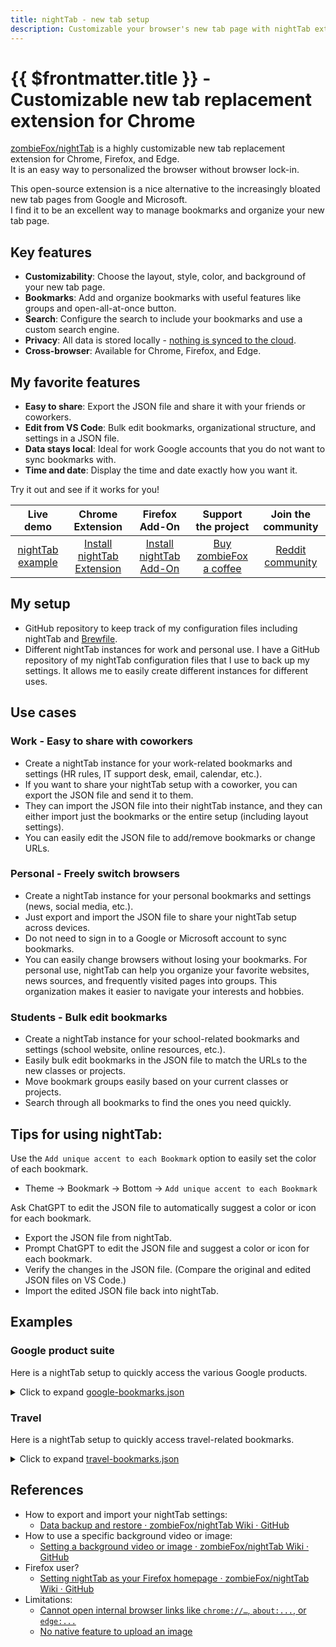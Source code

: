 ```yaml
---
title: nightTab - new tab setup
description: Customizable your browser's new tab page with nightTab extension.
---
```



# {{ $frontmatter.title }} - Customizable new tab replacement extension for Chrome

[zombieFox/nightTab](https://github.com/zombieFox/nightTab) is a highly customizable new tab replacement extension for Chrome, Firefox, and Edge.  
It is an easy way to personalized the browser without browser lock-in.

This open-source extension is a nice alternative to the increasingly bloated new tab pages from Google and Microsoft.  
I find it to be an excellent way to manage bookmarks and organize your new tab page.


## Key features

* **Customizability**: Choose the layout, style, color, and background of your new tab page.
* **Bookmarks**: Add and organize bookmarks with useful features like groups and open-all-at-once button.
* **Search**: Configure the search to include your bookmarks and use a custom search engine.
* **Privacy**: All data is stored locally - [nothing is synced to the cloud](https://github.com/zombieFox/nightTab/wiki/Respecting-your-privacy).
* **Cross-browser**: Available for Chrome, Firefox, and Edge.


## My favorite features

* **Easy to share**: Export the JSON file and share it with your friends or coworkers.
* **Edit from VS Code**: Bulk edit bookmarks, organizational structure, and settings in a JSON file.
* **Data stays local**: Ideal for work Google accounts that you do not want to sync bookmarks with.
* **Time and date**: Display the time and date exactly how you want it.

Try it out and see if it works for you!

|                         Live demo                         |                                                 Chrome Extension                                                  |                                   Firefox Add-On                                    |                        Support the project                        |                   Join the community                   |
| :-------------------------------------------------------: | :---------------------------------------------------------------------------------------------------------------: | :---------------------------------------------------------------------------------: | :---------------------------------------------------------------: | :----------------------------------------------------: |
| [nightTab example](https://zombiefox.github.io/nightTab/) | [Install nightTab Extension](https://chrome.google.com/webstore/detail/nighttab/hdpcadigjkbcpnlcpbcohpafiaefanki) | [Install nightTab Add-On](https://addons.mozilla.org/en-GB/firefox/addon/nighttab/) | [Buy zombieFox a coffee](https://www.buymeacoffee.com/zombieFox/) | [Reddit community](https://www.reddit.com/r/nighttab/) |


## My setup

* GitHub repository to keep track of my configuration files including nightTab and [Brewfile](https://homebrew-file.readthedocs.io/en/latest/usage.html#brewfile).
* Different nightTab instances for work and personal use.
I have a GitHub repository of my nightTab configuration files that I use to back up my settings. It allows me to easily create different instances for different uses.


## Use cases


### Work - Easy to share with coworkers

* Create a nightTab instance for your work-related bookmarks and settings (HR rules, IT support desk, email, calendar, etc.).
* If you want to share your nightTab setup with a coworker, you can export the JSON file and send it to them.
* They can import the JSON file into their nightTab instance, and they can either import just the bookmarks or the entire setup (including layout settings).
* You can easily edit the JSON file to add/remove bookmarks or change URLs.


### Personal - Freely switch browsers

* Create a nightTab instance for your personal bookmarks and settings (news, social media, etc.).
* Just export and import the JSON file to share your nightTab setup across devices.
* Do not need to sign in to a Google or Microsoft account to sync bookmarks.
* You can easily change browsers without losing your bookmarks.
For personal use, nightTab can help you organize your favorite websites, news sources, and frequently visited pages into groups. This organization makes it easier to navigate your interests and hobbies.


### Students - Bulk edit bookmarks

* Create a nightTab instance for your school-related bookmarks and settings (school website, online resources, etc.).
* Easily bulk edit bookmarks in the JSON file to match the URLs to the new classes or projects.
* Move bookmark groups easily based on your current classes or projects.
* Search through all bookmarks to find the ones you need quickly.


## Tips for using nightTab:

Use the `Add unique accent to each Bookmark` option to easily set the color of each bookmark.
* Theme -> Bookmark -> Bottom -> `Add unique accent to each Bookmark`

Ask ChatGPT to edit the JSON file to automatically suggest a color or icon for each bookmark.
* Export the JSON file from nightTab.
* Prompt ChatGPT to edit the JSON file and suggest a color or icon for each bookmark.
* Verify the changes in the JSON file. (Compare the original and edited JSON files on VS Code.)
* Import the edited JSON file back into nightTab.


## Examples


### Google product suite

Here is a nightTab setup to quickly access the various Google products.

<details>
  <summary>Click to expand <a href="./nighttab/google-bookmarks.json">google-bookmarks.json</a></summary>
</details>


### Travel

Here is a nightTab setup to quickly access travel-related bookmarks.

<details>
  <summary>Click to expand <a href="./nighttab/travel-bookmarks.json">travel-bookmarks.json</a></summary>
</details>


## References

* How to export and import your nightTab settings:
  * [Data backup and restore · zombieFox/nightTab Wiki · GitHub](https://github.com/zombieFox/nightTab/wiki/Data-backup-and-restore#restore-data)
* How to use a specific background video or image:
  * [Setting a background video or image · zombieFox/nightTab Wiki · GitHub](https://github.com/zombieFox/nightTab/wiki/Setting-a-background-video-or-image)
* Firefox user?
  * [Setting nightTab as your Firefox homepage · zombieFox/nightTab Wiki · GitHub](https://github.com/zombieFox/nightTab/wiki/Setting-nightTab-as-your-Firefox-homepage)
* Limitations:
  * [Cannot open internal browser links like `chrome://…`, `about:...`, or `edge:...`](https://github.com/zombieFox/nightTab/wiki/Protected-URLs)
  * [No native feature to upload an image](https://github.com/zombieFox/nightTab/wiki/Local-background-image)
